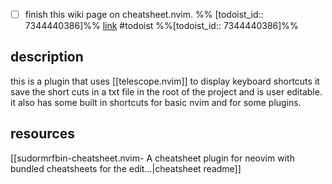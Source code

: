 - [ ] finish this wiki page on cheatsheet.nvim.  %% [todoist_id:: 7344440386]%% [link](https://todoist.com/showTask?id=7344440386) #todoist %%[todoist_id:: 7344440386]%%

## description
this is a plugin that uses [[telescope.nvim]] to display keyboard shortcuts it save the short cuts in a txt file in the root of the project and is user editable.
it also has some built in shortcuts for basic nvim and for some plugins. 

## resources 
[[sudormrfbin-cheatsheet.nvim- A cheatsheet plugin for neovim with bundled cheatsheets for the edit...|cheatsheet readme]]